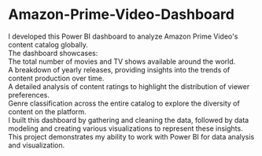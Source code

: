 # Amazon-Prime-Video-Dashboard
I developed this Power BI dashboard to analyze Amazon Prime Video's content catalog globally.
<br>
The dashboard showcases:
<br>
The total number of movies and TV shows available around the world.
<br>
A breakdown of yearly releases, providing insights into the trends of content production over time.
<br>
A detailed analysis of content ratings to highlight the distribution of viewer preferences.
<br>
Genre classification across the entire catalog to explore the diversity of content on the platform.
<br>
I built this dashboard by gathering and cleaning the data, followed by data modeling and creating various visualizations to represent these insights. This project demonstrates my ability to work with Power BI for data analysis and visualization.
